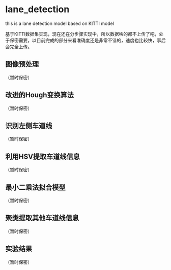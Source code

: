 # lane_detection
this is a lane detection model based on KITTI model



基于KITTI数据集实现，现在还在分步骤实现中，所以数据啥的都不上传了吧，处于保密需要，以目前完成的部分来看准确度还是非常不错的，速度也比较快，事后会完全上传。
## 图像预处理
（暂时保密）
## 改进的Hough变换算法
（暂时保密）
## 识别左侧车道线
（暂时保密）
## 利用HSV提取车道线信息
（暂时保密）
## 最小二乘法拟合模型
（暂时保密）
## 聚类提取其他车道线信息
（暂时保密）
## 实验结果
（暂时保密）
